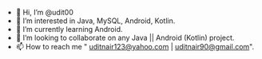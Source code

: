 - 👋 Hi, I’m @udit00
- 👀 I’m interested in Java, MySQL, Android, Kotlin.
- 🌱 I’m currently learning Android.
- 💞️ I’m looking to collaborate on any Java || Android (Kotlin) project.
- 📫 How to reach me " uditnair123@yahoo.com | uditnair90@gmail.com".

<!---
udit00/udit00 is a ✨ special ✨ repository because its `README.md` (this file) appears on your GitHub profile.
You can click the Preview link to take a look at your changes.
--->
